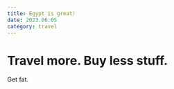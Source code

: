 ```yaml
---
title: Egypt is great!
date: 2023.06.05
category: travel
---
```


# Travel more. Buy less stuff.

Get fat.
